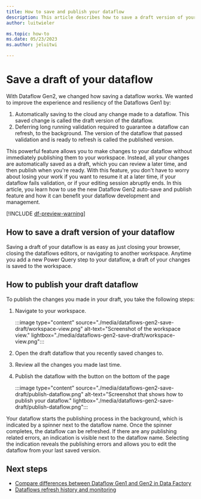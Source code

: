 ```yaml
---
title: How to save and publish your dataflow
description: This article describes how to save a draft version of your dataflow.
author: luitwieler

ms.topic: how-to
ms.date: 05/23/2023
ms.author: jeluitwi

---
```


# Save a draft of your dataflow

With Dataflow Gen2, we changed how saving a dataflow works. We wanted to improve the experience and resiliency of the Dataflows Gen1 by:

1. Automatically saving to the cloud any change made to a dataflow. This saved change is called the draft version of the dataflow.
2. Deferring long running validation required to guarantee a dataflow can refresh, to the background. The version of the dataflow that passed validation and is ready to refresh is called the published version.

This powerful feature allows you to make changes to your dataflow without immediately publishing them to your workspace. Instead, all your changes are automatically saved as a draft, which you can review a later time, and then publish when you're ready. With this feature, you don't have to worry about losing your work if you want to resume it at a later time, if your dataflow fails validation, or if your editing session abruptly ends. In this article, you learn how to use the new Dataflow Gen2 auto-save and publish feature and how it can benefit your dataflow development and management.

[!INCLUDE [df-preview-warning](includes/data-factory-preview-warning.md)]

## How to save a draft version of your dataflow

Saving a draft of your dataflow is as easy as just closing your browser, closing the dataflows editors, or navigating to another workspace. Anytime you add a new Power Query step to your dataflow, a draft of your changes is saved to the workspace.

## How to publish your draft dataflow

To publish the changes you made in your draft, you take the following steps:

1. Navigate to your workspace.

   :::image type="content" source="./media/dataflows-gen2-save-draft/workspace-view.png" alt-text="Screenshot of the workspace view." lightbox="./media/dataflows-gen2-save-draft/workspace-view.png":::

1. Open the draft dataflow that you recently saved changes to.
1. Review all the changes you made last time.
1. Publish the dataflow with the button on the bottom of the page

   :::image type="content" source="./media/dataflows-gen2-save-draft/publish-dataflow.png" alt-text="Screenshot that shows how to publish your dataflow." lightbox="./media/dataflows-gen2-save-draft/publish-dataflow.png":::

Your dataflow starts the publishing process in the background, which is indicated by a spinner next to the dataflow name. Once the spinner completes, the dataflow can be refreshed. If there are any publishing related errors, an indication is visible next to the dataflow name. Selecting the indication reveals the publishing errors and allows you to edit the dataflow from your last saved version.

## Next steps

- [Compare differences between Dataflow Gen1 and Gen2 in Data Factory](dataflows-gen2-overview.md)
- [Dataflows refresh history and monitoring](dataflows-gen2-monitor.md)
